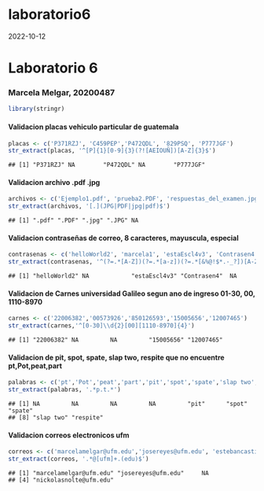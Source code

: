 laboratorio6
================
2022-10-12

# Laboratorio 6

### Marcela Melgar, 20200487

``` r
library(stringr)
```

#### Validacion placas vehiculo particular de guatemala

``` r
placas <- c('P371RZJ', 'C459PEP','P472QDL', '829PSQ', 'P777JGF')
str_extract(placas, '^[P]{1}[0-9]{3}(?![AEIOUÑ])[A-Z]{3}$')
```

    ## [1] "P371RZJ" NA        "P472QDL" NA        "P777JGF"

#### Validacion archivo .pdf .jpg

``` r
archivos <- c('Ejemplo1.pdf', 'prueba2.PDF', 'respuestas_del_examen.jpg', 'amor.JPG', 'foto.png')
str_extract(archivos, '[.](JPG|PDF|jpg|pdf)$')
```

    ## [1] ".pdf" ".PDF" ".jpg" ".JPG" NA

#### Validacion contraseñas de correo, 8 caracteres, mayuscula, especial

``` r
contrasenas <- c('helloWorld2', 'marcela1', 'estaEscl4v3', 'Contrasen4', 'ESTA_NO')
str_extract(contrasenas, '^(?=.*[A-Z])(?=.*[a-z])(?=.*[&%@!$*.-_?])[A-Za-z\\d&%@!$*.-_?]{8,}$')
```

    ## [1] "helloWorld2" NA            "estaEscl4v3" "Contrasen4"  NA

#### Validacion de Carnes universidad Galileo segun ano de ingreso 01-30, 00, 1110-8970

``` r
carnes <- c('22006382','00573926','850126593','15005656','12007465')
str_extract(carnes,'^[0-30]\\d{2}[00][1110-8970]{4}')
```

    ## [1] "22006382" NA         NA         "15005656" "12007465"

#### Validacion de pit, spot, spate, slap two, respite que no encuentre pt,Pot,peat,part

``` r
palabras <- c('pt','Pot','peat','part','pit','spot','spate','slap two','respite')
str_extract(palabras, '.*p.t.*')
```

    ## [1] NA         NA         NA         NA         "pit"      "spot"     "spate"   
    ## [8] "slap two" "respite"

#### Validacion correos electronicos ufm

``` r
correos <- c('marcelamelgar@ufm.edu','josereyes@ufm.edu', 'estebancastillo@gmail.com', 'nickolasnolte@ufm.edu')
str_extract(correos, '.*@[ufm]+.(edu)$')
```

    ## [1] "marcelamelgar@ufm.edu" "josereyes@ufm.edu"     NA                     
    ## [4] "nickolasnolte@ufm.edu"
